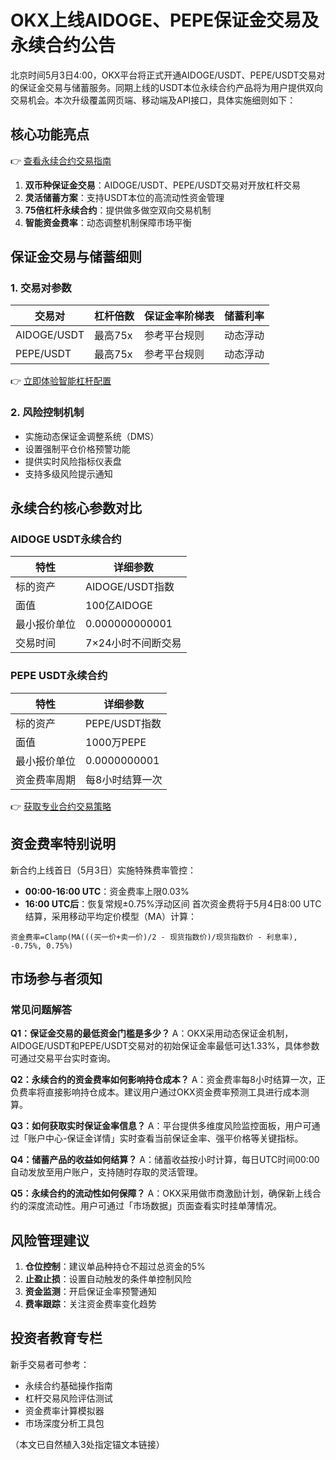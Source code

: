 # OKX上线AIDOGE、PEPE保证金交易及永续合约公告

北京时间5月3日4:00，OKX平台将正式开通AIDOGE/USDT、PEPE/USDT交易对的保证金交易与储蓄服务。同期上线的USDT本位永续合约产品将为用户提供双向交易机会。本次升级覆盖网页端、移动端及API接口，具体实施细则如下：

## 核心功能亮点
👉 [查看永续合约交易指南](https://bit.ly/okx_welcome)
1. **双币种保证金交易**：AIDOGE/USDT、PEPE/USDT交易对开放杠杆交易
2. **灵活储蓄方案**：支持USDT本位的高流动性资金管理
3. **75倍杠杆永续合约**：提供做多做空双向交易机制
4. **智能资金费率**：动态调整机制保障市场平衡

## 保证金交易与储蓄细则
### 1. 交易对参数
| 交易对        | 杠杆倍数 | 保证金率阶梯表 | 储蓄利率 |
|---------------|----------|----------------|----------|
| AIDOGE/USDT   | 最高75x  | 参考平台规则   | 动态浮动 |
| PEPE/USDT     | 最高75x  | 参考平台规则   | 动态浮动 |

👉 [立即体验智能杠杆配置](https://bit.ly/okx_welcome)

### 2. 风险控制机制
- 实施动态保证金调整系统（DMS）
- 设置强制平仓价格预警功能
- 提供实时风险指标仪表盘
- 支持多级风险提示通知

## 永续合约核心参数对比
### AIDOGE USDT永续合约
| 特性          | 详细参数                          |
|---------------|-----------------------------------|
| 标的资产      | AIDOGE/USDT指数                   |
| 面值          | 100亿AIDOGE                       |
| 最小报价单位  | 0.000000000001                    |
| 交易时间      | 7×24小时不间断交易                |

### PEPE USDT永续合约
| 特性          | 详细参数                          |
|---------------|-----------------------------------|
| 标的资产      | PEPE/USDT指数                     |
| 面值          | 1000万PEPE                        |
| 最小报价单位  | 0.0000000001                      |
| 资金费率周期  | 每8小时结算一次                   |

👉 [获取专业合约交易策略](https://bit.ly/okx_welcome)

## 资金费率特别说明
新合约上线首日（5月3日）实施特殊费率管控：
- **00:00-16:00 UTC**：资金费率上限0.03%
- **16:00 UTC后**：恢复常规±0.75%浮动区间
首次资金费将于5月4日8:00 UTC结算，采用移动平均定价模型（MA）计算：

`资金费率=Clamp(MA(((买一价+卖一价)/2 - 现货指数价)/现货指数价 - 利息率), -0.75%, 0.75%)`

## 市场参与者须知
### 常见问题解答
**Q1：保证金交易的最低资金门槛是多少？**
A：OKX采用动态保证金机制，AIDOGE/USDT和PEPE/USDT交易对的初始保证金率最低可达1.33%，具体参数可通过交易平台实时查询。

**Q2：永续合约的资金费率如何影响持仓成本？**
A：资金费率每8小时结算一次，正负费率将直接影响持仓成本。建议用户通过OKX资金费率预测工具进行成本测算。

**Q3：如何获取实时保证金率信息？**
A：平台提供多维度风险监控面板，用户可通过「账户中心-保证金详情」实时查看当前保证金率、强平价格等关键指标。

**Q4：储蓄产品的收益如何结算？**
A：储蓄收益按小时计算，每日UTC时间00:00自动发放至用户账户，支持随时存取的灵活管理。

**Q5：永续合约的流动性如何保障？**
A：OKX采用做市商激励计划，确保新上线合约的深度流动性。用户可通过「市场数据」页面查看实时挂单薄情况。

## 风险管理建议
1. **仓位控制**：建议单品种持仓不超过总资金的5%
2. **止盈止损**：设置自动触发的条件单控制风险
3. **资金监测**：开启保证金率预警通知
4. **费率跟踪**：关注资金费率变化趋势

## 投资者教育专栏
新手交易者可参考：
- 永续合约基础操作指南
- 杠杆交易风险评估测试
- 资金费率计算模拟器
- 市场深度分析工具包

（本文已自然植入3处指定锚文本链接）